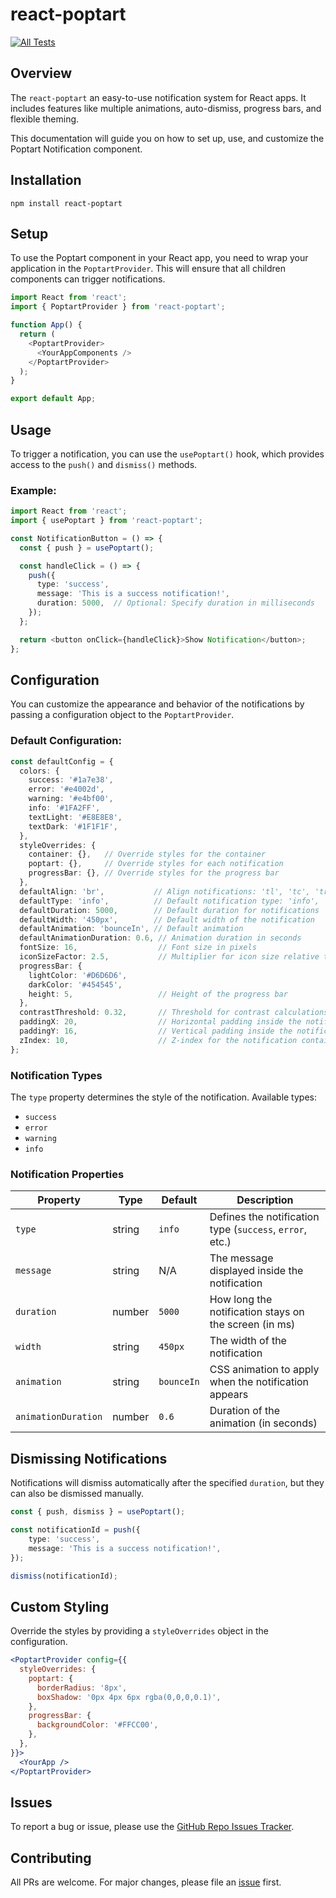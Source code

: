 # react-poptart

[![All Tests](https://github.com/designly1/react-poptart/actions/workflows/ci.yml/badge.svg)](https://github.com/designly1/react-poptart/actions/workflows/ci.yml)

## Overview

The `react-poptart` an easy-to-use notification system for React apps. It includes features like multiple animations, auto-dismiss, progress bars, and flexible theming.

This documentation will guide you on how to set up, use, and customize the Poptart Notification component.

## Installation

`npm install react-poptart`

## Setup

To use the Poptart component in your React app, you need to wrap your application in the `PoptartProvider`. This will ensure that all children components can trigger notifications.

```ts
import React from 'react';
import { PoptartProvider } from 'react-poptart';

function App() {
  return (
    <PoptartProvider>
      <YourAppComponents />
    </PoptartProvider>
  );
}

export default App;
```

## Usage

To trigger a notification, you can use the `usePoptart()` hook, which provides access to the `push()` and `dismiss()` methods.

### Example:

```ts
import React from 'react';
import { usePoptart } from 'react-poptart';

const NotificationButton = () => {
  const { push } = usePoptart();

  const handleClick = () => {
    push({
      type: 'success',
      message: 'This is a success notification!',
      duration: 5000,  // Optional: Specify duration in milliseconds
    });
  };

  return <button onClick={handleClick}>Show Notification</button>;
};
```

## Configuration

You can customize the appearance and behavior of the notifications by passing a configuration object to the `PoptartProvider`.

### Default Configuration:

```ts
const defaultConfig = {
  colors: {
    success: '#1a7e38',
    error: '#e4002d',
    warning: '#e4bf00',
    info: '#1FA2FF',
    textLight: '#E8E8E8',
    textDark: '#1F1F1F',
  },
  styleOverrides: {
    container: {},   // Override styles for the container
    poptart: {},     // Override styles for each notification
    progressBar: {}, // Override styles for the progress bar
  },
  defaultAlign: 'br',           // Align notifications: 'tl', 'tc', 'tr', 'bl', 'bc', 'br'
  defaultType: 'info',          // Default notification type: 'info', 'success', 'error', 'warning'
  defaultDuration: 5000,        // Default duration for notifications
  defaultWidth: '450px',        // Default width of the notification
  defaultAnimation: 'bounceIn', // Default animation
  defaultAnimationDuration: 0.6, // Animation duration in seconds
  fontSize: 16,                  // Font size in pixels
  iconSizeFactor: 2.5,           // Multiplier for icon size relative to font size
  progressBar: {
    lightColor: '#D6D6D6',
    darkColor: '#454545',
    height: 5,                   // Height of the progress bar
  },
  contrastThreshold: 0.32,       // Threshold for contrast calculations
  paddingX: 20,                  // Horizontal padding inside the notification
  paddingY: 16,                  // Vertical padding inside the notification
  zIndex: 10,                    // Z-index for the notification container
};
```

### Notification Types

The `type` property determines the style of the notification. Available types:

- `success`
- `error`
- `warning`
- `info`

### Notification Properties

| Property            | Type   | Default    | Description                                              |
| ------------------- | ------ | ---------- | -------------------------------------------------------- |
| `type`              | string | `info`     | Defines the notification type (`success`, `error`, etc.) |
| `message`           | string | N/A        | The message displayed inside the notification            |
| `duration`          | number | `5000`     | How long the notification stays on the screen (in ms)    |
| `width`             | string | `450px`    | The width of the notification                            |
| `animation`         | string | `bounceIn` | CSS animation to apply when the notification appears     |
| `animationDuration` | number | `0.6`      | Duration of the animation (in seconds)                   |

## Dismissing Notifications

Notifications will dismiss automatically after the specified `duration`, but they can also be dismissed manually.

```ts
const { push, dismiss } = usePoptart();

const notificationId = push({
    type: 'success',
    message: 'This is a success notification!',
});

dismiss(notificationId);
```

## Custom Styling

Override the styles by providing a `styleOverrides` object in the configuration.

```jsx
<PoptartProvider config={{
  styleOverrides: {
    poptart: {
      borderRadius: '8px',
      boxShadow: '0px 4px 6px rgba(0,0,0,0.1)',
    },
    progressBar: {
      backgroundColor: '#FFCC00',
    },
  },
}}>
  <YourApp />
</PoptartProvider>
```

## Issues

To report a bug or issue, please use the [GitHub Repo Issues Tracker](https://github.com/designly1/react-poptart/issues).

## Contributing

All PRs are welcome. For major changes, please file an [issue](https://github.com/designly1/react-poptart/issues) first.